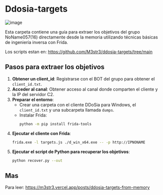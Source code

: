 # Ddosia-targets
![image](https://github.com/user-attachments/assets/9e300c5c-6bd8-4ec2-8248-11a7062412ae)

Esta carpeta contiene una guía para extraer los objetivos del grupo NoName057(16) directamente desde la memoria utilizando técnicas básicas de ingeniería inversa con Frida.

Los scripts estan en:
https://github.com/M3str3/ddosia-targets/tree/main

## Pasos para extraer los objetivos

1. **Obtener un client_id**: Registrarse con el BOT del grupo para obtener el `client_id.txt`.
2. **Acceder al canal**: Obtener acceso al canal donde comparten el cliente y la IP del servidor C2.
3. **Preparar el entorno**:
    - Crear una carpeta con el cliente DDoSia para Windows, el `client_id.txt` y una subcarpeta llamada `dumps`.
    - Instalar Frida:
      ```sh
      python -m pip install frida-tools
      ```
4. **Ejecutar el cliente con Frida**:
    ```sh
    frida.exe -l targets.js ./d_win_x64.exe -- -p http://IPNONAME
    ```
5. **Ejecutar el script de Python para recuperar los objetivos**:
    ```sh
    python recover.py --out
    ```

## Mas

Para leer: https://m3str3.vercel.app/posts/ddosia-targets-from-memory
